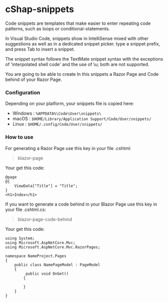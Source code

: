 # cShap-snippets

Code snippets are templates that make easier to enter repeating code patterns, such as loops or conditional-statements.

In Visual Studio Code, snippets show in IntelliSense mixed with other suggestions as well as in a dedicated snippet picker.  type a snippet prefix, and press Tab to insert a snippet.

The snippet syntax follows the TextMate snippet syntax with the exceptions of 'interpolated shell code' and the use of \u; both are not supported.

You are going to be able to create In this snippets a Razor Page and Code behind of your Razor Page.

### Configuration
Depending on your platform, your snippets file is copied here: 
* Windows : ``` %APPDATA%\Code\User\snippets\ ```
* macOS : ``` $HOME/Library/Application Support/Code/User/snippets/ ```
* Linux : ``` $HOME/.config/Code/User/snippets/ ```

### How to use
For generating a Razor Page use this key in your file .cshtml:
> blazor-page 

Your get this code:
```cSharp
@page
@{
    ViewData["Title"] = "Title";
}
<h1>Index</h1>
```

If you want to generate a code behind in your Blazor Page use this key in your file .cshtml.cs:

> blazor-page-code-behind 

Your get this code:
```cSharp
using System;
using Microsoft.AspNetCore.Mvc;
using Microsoft.AspNetCore.Mvc.RazorPages;

namespace NameProject.Pages
{
    public class NamePageModel : PageModel
    {
         public void OnGet()
        {
             
        }
    }
}
```